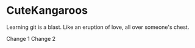 # CuteKangaroos
Learning git is a blast. Like an eruption of love, all over someone's chest.

Change 1
Change 2 

